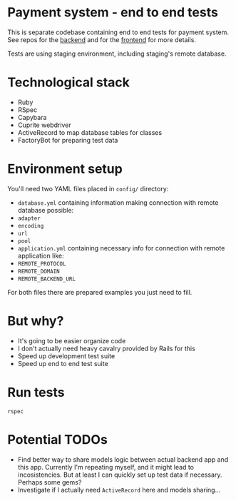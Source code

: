 # Payment system - end to end tests
This is separate codebase containing end to end tests for payment system. See repos for the [backend](https://github.com/Wojcirej/payment-system) and for the [frontend](https://github.com/Wojcirej/payment-system-frontend) for more details.

Tests are using staging environment, including staging's remote database.

# Technological stack
* Ruby
* RSpec
* Capybara
* Cuprite webdriver
* ActiveRecord to map database tables for classes
* FactoryBot for preparing test data

# Environment setup
You'll need two YAML files placed in `config/` directory:
* `database.yml` containing information making connection with remote database possible:
 * `adapter`
 * `encoding`
 * `url`
 * `pool`
* `application.yml` containing necessary info for connection with remote application like:
 * `REMOTE_PROTOCOL`
 * `REMOTE_DOMAIN`
 * `REMOTE_BACKEND_URL`

For both files there are prepared examples you just need to fill.

# But why?
* It's going to be easier organize code
* I don't actually need heavy cavalry provided by Rails for this
* Speed up development test suite
* Speed up end to end test suite

# Run tests
`rspec`

# Potential TODOs
* Find better way to share models logic between actual backend app and this app. Currently I'm repeating myself, and it might lead to incosistencies. But at least I can quickly set up test data if necessary. Perhaps some gems?
* Investigate if I actually need `ActiveRecord` here and models sharing...
